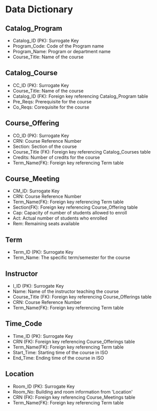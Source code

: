 # Data Dictionary
## Catalog_Program

* Catalog_ID (PK): Surrogate Key <br>
* Program_Code: Code of the Program name <br>
* Program_Name: Program or department name <br>
* Course_Title: Name of the course <br>

## Catalog_Course

* CC_ID (PK): Surrogate Key <br>
* Course_Title: Name of the course <br>
* Catalog_ID (FK): Foreign key referencing Catalog_Program table <br>
* Pre_Reqs: Prerequisite for the course <br>
* Co_Reqs: Corequisite for the course <br>

## Course_Offering

* CO_ID (PK): Surrogate Key <br>
* CRN: Course Reference Number <br>
* Section: Section of the course <br>
* Course_Title (FK): Foreign key referencing Catalog_Courses table <br>
* Credits: Number of credits for the course <br>
* Term_Name(FK): Foreign key referencing Term table <br>

## Course_Meeting

* CM_ID: Surrogate Key <br>
* CRN: Course Reference Number <br>
* Term_Name(FK): Foreign key referencing Term table <br>
* Section(FK): Foreign key referencing Course_Offering table <br>
* Cap: Capacity of number of students allowed to enroll <br>
* Act: Actual number of students who enrolled <br>
* Rem: Remaining seats available <br>

## Term

* Term_ID (PK): Surrogate Key <br>
* Term_Name: The specific term/semester for the course <br>

## Instructor

* I_ID (PK): Surrogate Key <br>
* Name: Name of the instructor teaching the course <br>
* Course_Title (FK): Foreign key referencing Course_Offerings table  <br>
* CRN: Course Reference Number <br>
* Term_Name(FK): Foreign key referencing Term table <br>

## Time_Code

* Time_ID (PK): Surrogate Key <br>
* CRN (FK): Foreign key referencing Course_Offerings table  <br>
* Term_Name(FK): Foreign key referencing Term table <br>
* Start_Time: Starting time of the course in ISO <br>
* End_Time: Ending time of the course in ISO <br>

## Location

* Room_ID (PK): Surrogate Key <br>
* Room_No: Building and room information from 'Location' <br>
* CRN (FK): Foreign key referencing Course_Meetings table <br>
* Term_Name(FK): Foreign key referencing Term table <br>